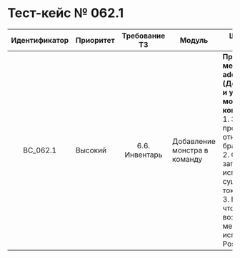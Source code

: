 # Тест-кейс № 062.1

| Идентификатор | Приоритет | Требование ТЗ | Модуль | Шаги тест-кейса | Ожидаемый результат |
| :---: | ----- | :---: | ----- | ----- | ----- |
|   BC\_062.1 |   Высокий | 6.6. Инвентарь  | Добавление монстра в команду |   **Проверка метода addToTeam (Добавление и удаление монстка из команды**).  <br> 1\. Запустить проект и открыть браузер. <br> 2\. Отправить запрос, используя существующий токен. <br> 3\. Проверить, что возвращает метод, используя Postman. | Запрос успешен. Сервер ответил как требуется. <br><br>  Ожидаемый ответ от сервера: <br> { "result": "ok", <br>"data": true }    |


 